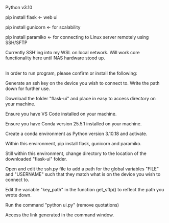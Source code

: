 Python v3.10

pip install flask	<- web ui

pip install gunicorn	<- for scalability

pip install paramiko	<- for connecting to Linux server remotely using SSH/SFTP

Currently SSH'ing into my WSL on local network. Will work core functionality here until NAS hardware stood up.
<br />
<br />



In order to run program, please confirm or install the following:

Generate an ssh key on the device you wish to connect to. Write the path down for further use. 

Download the folder "flask-ui" and place in easy to access directory on your machine.

Ensure you have VS Code installed on your machine.

Ensure you have Conda version 25.5.1 installed on your machine.

Create a conda environment as Python version 3.10.18 and activate.

Within this environment, pip install flask, gunicorn and paramiko.

Still within this environment, change directory to the location of the downloaded "flask-ui" folder.

Open and edit the ssh.py file to add a path for the global variables "FILE" and "USERNAME" such that they match what is on the device you wish to connect to.

Edit the variable "key_path" in the function get_sftp() to reflect the path you wrote down.

Run the command "python ui.py" (remove quotations)

Access the link generated in the command window.


